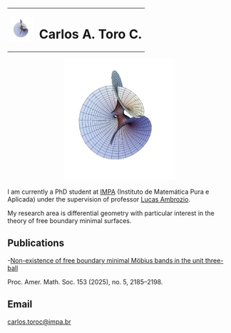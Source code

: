 <table>
  <tr>
    <td><img src="/assets/CarlosT.jpg" alt="Minimal Surface Logo" width="50"></td>
    <td><h1>Carlos A. Toro C.</h1></td>
  </tr>
</table>

<p align="center">
  <img src="/assets/CarlosT.jpg" alt="Carlos A. Toro C." width="250">
</p>

I am currently a PhD student at [IMPA](https://impa.br/) (Instituto de Matemática Pura e Aplicada) under the supervision of professor [Lucas Ambrozio](https://w3.impa.br/~l.ambrozio/).

My research area is differential geometry with particular interest in the theory of free boundary minimal surfaces.

## Publications

-[Non-existence of free boundary minimal Möbius bands in the unit three-ball](https://doi.org/10.1090/proc/17163) 

Proc. Amer. Math. Soc. 153 (2025), no. 5, 2185–2198.

## Email

carlos.toroc@impa.br
